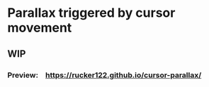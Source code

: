 # Parallax triggered by cursor movement

## WIP

### Preview:　https://rucker122.github.io/cursor-parallax/
